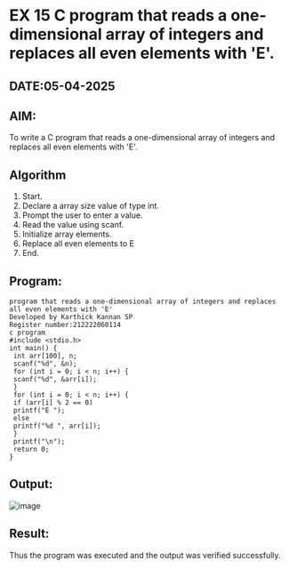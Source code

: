 # EX 15 C program that reads a one-dimensional array of integers and replaces all even elements with 'E'.
## DATE:05-04-2025
## AIM:
To write a C program that reads a one-dimensional array of integers and replaces all even elements with 'E'.

## Algorithm
1. Start.
2. Declare a array size value of type int.
3. Prompt the user to enter a value.
4. Read the value using scanf.
5. Initialize array elements.
6. Replace all even elements to E
7. End.

## Program:
```
program that reads a one-dimensional array of integers and replaces all even elements with 'E'
Developed by Karthick Kannan SP
Register number:212222060114
c program
#include <stdio.h>
int main() {
 int arr[100], n;
 scanf("%d", &n);
 for (int i = 0; i < n; i++) {
 scanf("%d", &arr[i]);
 }
 for (int i = 0; i < n; i++) {
 if (arr[i] % 2 == 0)
 printf("E ");
 else
 printf("%d ", arr[i]);
 }
 printf("\n");
 return 0;
}
```

## Output:
![image](https://github.com/user-attachments/assets/d472aba3-d8e5-4b1c-8b87-ca0f836672e9)





## Result:
Thus the program was executed and the output was verified successfully.
